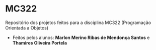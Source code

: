# MC322
Repositório dos projetos feitos para a disciplina MC322 (Programação Orientada a Objetos)
- Feitos pelos alunos: **Marlon Merino Ribas de Mendonça Santos** e **Thamires Oliveira Portela**
